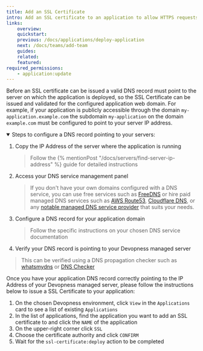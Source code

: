 ```yaml
---
title: Add an SSL Certificate
intro: Add an SSL certificate to an application to allow HTTPS requests to it.
links:
    overview:
    quickstart:
    previous: /docs/applications/deploy-application
    next: /docs/teams/add-team
    guides:
    related:
    featured:
required_permissions:
    - application:update
---
```


Before an SSL certificate can be issued a valid DNS record must point to the server on which the application is deployed, so the SSL Certificate can be issued and validated for the configured application web domain. For example, if your application is publicly accessible through the domain `my-application.example.com` the subdomain `my-application` on the domain `example.com` must be configured to point to your server IP address.

<details open>
  <summary>Steps to configure a DNS record pointing to your servers:</summary>

1. Copy the IP Address of the server where the application is running
    > Follow the {% mentionPost "/docs/servers/find-server-ip-address" %} guide for detailed instructions
1. Access your DNS service management panel
    > If you don't have your own domains configured with a DNS service, you can use free services such as [FreeDNS](https://freedns.afraid.org/) or hire paid managed DNS services such as [AWS Route53](https://aws.amazon.com/route53/), [Cloudflare DNS](https://www.cloudflare.com/dns/), or any [notable managed DNS service provider](https://en.wikipedia.org/wiki/List_of_managed_DNS_providers) that suits your needs.
1. Configure a DNS record for your application domain
    > Follow the specific instructions on your chosen DNS service documentation
1. Verify your DNS record is pointing to your Devopness managed server
  > This can be verified using a DNS propagation checker such as [whatsmydns](https://www.whatsmydns.net/) or [DNS Checker](https://dnschecker.org/)

</details>

Once you have your application DNS record correctly pointing to the IP Address of your Devopness managed server, please follow the instructions below to issue a SSL Certificate to your application:

1. On the chosen Devopness environment, click `View` in the `Applications` card to see a list of existing `Applications`
1. In the list of applications, find the application you want to add an SSL certificate to and click the `NAME` of the application
1. On the upper-right corner click `SSL`
1. Choose the certificate authority and click `CONFIRM`
2. Wait for the `ssl-certificate:deploy` action to be completed
